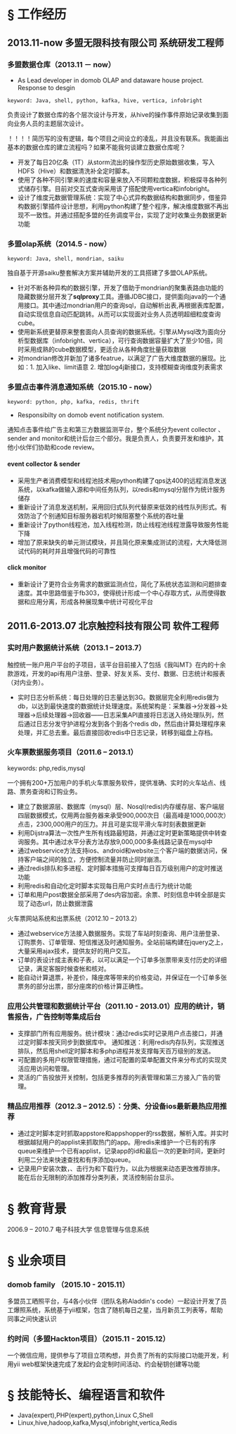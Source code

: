 # § 工作经历

## 2013.11-now        多盟无限科技有限公司     系统研发工程师

### 多盟数据仓库（2013.11 － now）
- As Lead developer in domob OLAP and dataware house project. Response to desgin

``keyword: Java, shell, python, kafka, hive, vertica, infobright``

负责设计了数据仓库的各个层次设计与开发，从hive的操作事件原始记录收集到面向业务人员的主题层次设计。

！！！！简历写的没有逻辑，每个项目之间设立的凌乱，并且没有联系。我能画出基本的数据仓库的建立流程吗？如果不能我何谈建立数据仓库呢？

* 开发了每日20亿条（1T）从storm流出的操作型历史原始数据收集，写入HDFS（Hive）和数据清洗补全定时脚本。
* 使用了各种不同引擎来的速度和容量来放入不同颗粒度数据，积极探寻各种列式储存引擎。目前对交互式查询采用该了搭配使用vertica和infobright。
* 设计了维度元数据管理系统：实现了中心式异构数据结构和数据同步，借鉴异构数据引擎插件设计思想，利用python构建了整个程序，解决维度数据不再出现不一致性。并通过搭配多盟的任务调度平台，实现了定时收集业务数据更新功能

### 多盟olap系统（2014.5 - now）

``keyword: Java, shell, mondrian, saiku``

独自基于开源saiku整套解决方案并辅助开发的工具搭建了多盟OLAP系统。

* 针对不断各种异构的数据引擎，开发了借助于mondrian的聚集表路由功能的隐藏数据分层开发了**sqlproxy**工具。遵循JDBC接口，提供面向java的一个通用接口。其中通过mondrian用户的查询sql，自动解析出表,再根据表库配置，自动实现信息自动匹配跳转。从而可以实现面对业务人员透明超细粒度查询cube。
* 使用新系统更替原来整套面向人员查询的数据系统。引擎从Mysql改为面向分析型数据库（infobright、vertica），可行查询数据容量扩大了至少10倍，同时采用成熟的cube数据模型，更适合从各种角度批量获取数据
* 对mondrian修改并新加了诸多featrue，以满足了广告大维度数据的展现。比如：1. 加入like、limit语意 2. 增加log4j新接口，支持模糊查询维度列表需求

### 多盟点击事件消息通知系统（2015.10 - now）
``keyword: python, php, kafka, redis, thrift``
- Responsibilty on domob event notification system.

通知点击事件给广告主和第三方数据监测平台，整个系统分为event collector 、sender and monitor和统计后台三个部分。我是负责人，负责要开发和维护，其他小伙伴们协助和code review。

#### event collector & sender
* 采用生产者消费模型和线程池技术用python构建了qps达400的远程消息发送系统，以kafka做输入源和中间任务队列，以redis和mysql分层作为统计服务储存
* 重新设计了消息发送机制，采用回归式队列代替原来低效的线性队列形式。有效防治了个别通知目标服务器宕机时候阻塞整个系统的吞吐量
* 重新设计了python线程池，加入线程检测，防止线程池线程泄露导致服务性能下降
* 增加了原来缺失的单元测试模块，并且简化原来集成测试的流程，大大降低测试代码的耗时并且增强代码的可靠性

#### click monitor
* 重新设计了更符合业务需求的数据监测点位，简化了系统状态监测和问题排查速度。其中思路借鉴于fb303，使得统计形成一个中心存取方式，从而使得数据和应用分离，形成各种展现集中统计可视化平台

## 2011.6-2013.07     北京触控科技有限公司     软件工程师
### 实时用户数据统计系统（2013.1 – 2013.7）

触控统一账户用户平台的子项目，该平台目前接入了包括《我叫MT》在内的十余款游戏，开发的api有用户注册、登录、好友关系、支付、数据、日志统计和报表（对内业务）。
* 实时日志分析系统：每日处理的日志量达到3G。数据层完全利用redis做为db，以达到最快速度的数据统计处理速度。系统架构是：采集器->分发器->处理器->后续处理器->回收器——日志采集API直接将日志送入待处理队列，然后通过日志分发守护进程分发到各个到各个redis db，然后由计算处理程序来处理，并汇总去重。最后直接回收redis中日志记录，转移到磁盘上存档。

### 火车票数据服务项目（2011.6 – 2013.1）
keywords: php,redis,mysql

一个拥有200+万加用户的手机火车票服务软件，提供准确、实时的火车站点、线路、票务查询和订购业务。

* 建立了数据源层、数据库（mysql）层、Nosql(redis)内存缓存层、客户端层四层数据模式，仅用两台服务器来承受900,000次日（最高峰是1000,000次）点击，2300,000用户的压力。并且可是实现平滑火车时刻表数据更新
* 利用Dijstra算法一次性产生所有线路最短路，并通过定时更新策略提供中转查询服务。其中通过水平分表方法存放9,000,000多条线路记录在mysql中
* 通过webservice方法支持ios、android和website三个客户端的数据访问，保持客户端之间的独立，方便控制流量并防止同时崩溃。
* 通过redis排队和多进程、定时脚本措施可支撑每日百万级别用户的定时推送功能
* 利用redis和自动化定时脚本实现每日用户实时点击行为统计功能
* 订单和用户post数据全部采用了des内容加密。余票、时刻信息中转全部是实现了动态url，防止数据泄露

火车票网站系统和出票系统（2012.10 – 2013.2）

* 通过webservice方法接入数据服务。实现了车站时刻查询、用户注册登录、订购票务、订单管理、短信推送及时通知服务。全站前端构建在jquery之上，大量采用ajax技术，提供友好的用户交互。
* 订单的表设计成主表和子表，以可以满足一个订单多张票带来支付历史的详细记录，满足客服时候查帐和核对。
* 能自动计算退票，补差价，降座席等带来的价格变动，并保证在一个订单多张票务的部分出票，部分座席的价格计算正确性。

### 应用公共管理和数据统计平台（2011.10 - 2013.01）应用的统计，销售报告，广告控制等集成后台

* 支撑部门所有应用服务。统计模块：通过redis实时记录用户点击接口，并通过定时脚本按天同步到数据库中。 通知推送：利用redis内存队列，实现推送排队，然后用shell定时脚本和多php进程并发支撑每天百万级别的发送。
* 可配置的多用户权限管理措施，通过可配置的菜单配置文件来分布式的实现灵活应用访问和管理。
* 灵活的广告投放开关控制，包括更多推荐的列表管理和第三方接入广告的管理。

### 精品应用推荐（2012.3 – 2012.5）：分类、分设备ios最新最热应用推荐

* 通过定时脚本定时抓取appstore和appshopper的rss数据，解析入库。并实时根据越狱用户的applist来抓取热门的app。用redis来维护一个已有的有序queue来维护一个已有applist，记录app的id和最后一次的更新时间，更新时利用二分法来快速查找和有序添加queue。
* 记录用户安装次数，、击行为和下载行为，以此为根据来动态更改推荐排序。能在后台无限制的添加推荐分类列表，灵活控制前台显示。

# § 教育背景
2006.9 – 2010.7     电子科技大学     信息管理与信息系统
# § 业余项目

### domob family （2015.10 - 2015.11）
多盟员工晒照平台，与4各小伙伴（团队名称Aladdin's code）一起设计开发了员工爆照系统，系统基于yii框架，包含了随机每日之星，当月新员工列表等，帮助同事之间快速认识

### 约时间（多盟Hackton项目）（2015.11 - 2015.12）
一个微信应用，提供参与了项目立项构想，并负责了所有的实际接口功能开发，利用yii web框架快速完成了发起约会定制时间活动、约会秘钥创建等功能

# § 技能特长、编程语言和软件

* Java(expert),PHP(expert),python,Linux C,Shell
* Linux,hive,hadoop,kafka,Mysql,infobright,vertica,Redis
